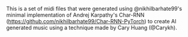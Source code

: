 This is a set of midi files that were generated using @nikhilbarhate99's minimal implementation of Andrej Karpathy's Char-RNN (https://github.com/nikhilbarhate99/Char-RNN-PyTorch) to create AI generated music using a technique made by Cary Huang (@Carykh).
